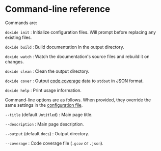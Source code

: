 # Command-line reference

Commands are:

`doxide init`
:   Initialize configuration files. Will prompt before replacing any existing files.

`doxide build`
:   Build documentation in the output directory.

`doxide watch`
:   Watch the documentation's source files and rebuild it on changes.

`doxide clean`
:   Clean the output directory.

`doxide cover`
:   Output [code coverage](coverage.md) data to `stdout` in JSON format.

`doxide help`
:   Print usage information.

Command-line options are as follows. When provided, they override the same settings in the [configuration file](configuring.md).

`--title` (default `Untitled`)
:   Main page title.

`--description`
:   Main page description.

`--output` (default `docs`)
:   Output directory.

`--coverage`
:   Code coverage file (`.gcov` or `.json`).
